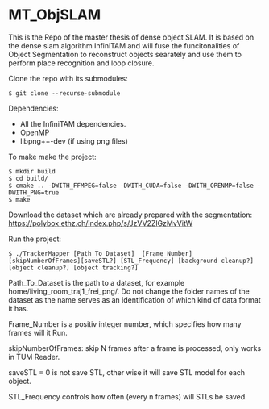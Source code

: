 # MT_ObjSLAM

This is the Repo of the master thesis of dense object SLAM. It is based on the dense slam algorithm InfiniTAM and will fuse the funcitonalities of Object Segmentation to reconstruct objects searately and use them to perform place recognition and loop closure.

Clone the repo with its submodules: 
```
$ git clone --recurse-submodule
```
Dependencies:
- All the InfiniTAM dependencies.
- OpenMP
- libpng++-dev (if using png files)

To make make the project:

```
$ mkdir build
$ cd build/
$ cmake .. -DWITH_FFMPEG=false -DWITH_CUDA=false -DWITH_OPENMP=false -DWITH_PNG=true
$ make
```

Download the dataset which are already prepared with the segmentation: https://polybox.ethz.ch/index.php/s/JzVV2ZlGzMvVitW

Run the project:

```
$ ./TrackerMapper [Path_To_Dataset]  [Frame_Number] [skipNumberOfFrames][saveSTL?] [STL_Frequency] [background cleanup?] [object cleanup?] [object tracking?]
```

Path_To_Dataset is the path to a dataset, for example home/living_room_traj1_frei_png/. Do not change the folder names of the dataset as the name serves as an identification of which kind of data format it has.

Frame_Number is a positiv integer number, which specifies how many frames will it Run.

skipNumberOfFrames: skip N frames after a frame is processed, only works in TUM Reader.

saveSTL = 0 is not save STL, other wise it will save STL model for each object.

STL_Frequency controls how often (every n frames) will STLs be saved.


